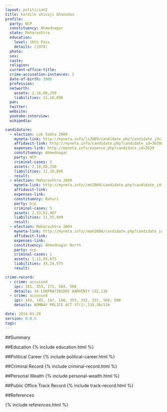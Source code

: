 ```yaml
---
layout: politician2
title: kardile shivaji bhanudas
profile: 
  party: NCP
  constituency: Ahmednagar
  state: Maharashtra
  education: 
    level: 10th Pass
    details: (1974)
  photo: 
  sex: 
  caste: 
  religion: 
  current-office-title: 
  crime-accusation-instances: 2
  date-of-birth: 1960
  profession: 
  networth: 
    assets: 2,18,08,250
    liabilities: 11,10,896
  pan: 
  twitter: 
  website: 
  youtube-interview: 
  wikipedia: 

candidature: 
  - election: Lok Sabha 2009
    myneta-link: http://myneta.info/ls2009/candidate.php?candidate_id=3639
    affidavit-link: http://myneta.info/candidate.php?candidate_id=3639&scan=original
    expenses-link: http://myneta.info/expense.php?candidate_id=3639
    constituency: Ahmednagar 
    party: NCP
    criminal-cases: 2
    assets: 2,18,08,250
    liabilities: 11,10,896
    result:  
  - election: Maharashtra 2009
    myneta-link: http://myneta.info//mh2009/candidate.php?candidate_id=2913
    affidavit-link: 
    expenses-link: 
    constituency: Rahuri 
    party: bjp
    criminal-cases: 5
    assets: 2,33,52,407
    liabilities: 11,55,609
    result:  
  - election: Maharashtra 2004
    myneta-link: http://myneta.info//mah2004/candidate.php?candidate_id=230
    affidavit-link: 
    expenses-link: 
    constituency: Ahmednagar North 
    party: ncp
    criminal-cases: 1
    assets: 1,11,89,875
    liabilities: 33,24,575
    result:  

crime-record: 
  - crime: accussed
    ipc: 341, 353, 171, 504, 506
    details: 34 LOKPRATINIDHI AADHINIY 132,136 
  - crime: accussed
    ipc: 143, 145, 147, 148, 353, 332, 337, 504, 506
    details: BOMBAY POLICE ACT 37(1),135,36/134 

date: 2014-01-28
version: 0.0.5
tags: 
---
```

##Summary


##Education
{% include education.html %}


##Political Career
{% include political-career.html %}


##Criminal Record
{% include criminal-record.html %}


##Personal Wealth
{% include personal-wealth.html %}


##Public Office Track Record
{% include track-record.html %}


##References


{% include references.html %}